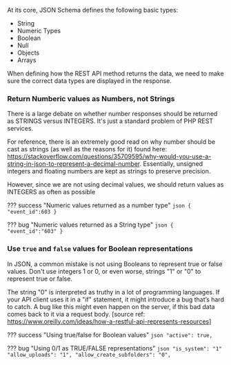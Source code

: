 At its core, JSON Schema defines the following basic types:

* String
* Numeric Types
* Boolean
* Null
* Objects
* Arrays

When defining how the REST API method returns the data, we need to make sure the correct data types are displayed in the response.    

### **Return Numberic values as Numbers, not Strings**
There is a large debate on whether number responses should be returned as STRINGS versus INTEGERS.  It's just a standard problem of PHP REST services.

For reference, there is an extremely good read on why number should be cast as strings (as well as the reasons for it) found here: https://stackoverflow.com/questions/35709595/why-would-you-use-a-string-in-json-to-represent-a-decimal-number.  Essentially, unsigned integers and floating numbers are kept as strings to preserve precision.   

However, since we are not using decimal values, we should return values as INTEGERS as often as possible

??? success "Numeric values returned as a number type"
    ```json
    {
      "event_id":603
    }
    ```

??? bug "Numeric values returned as a String type"
    ```json
    {
      "event_id":"603"
    }
    ```

### **Use `true` and `false` values for Boolean representations**
In JSON, a common mistake is not using Booleans to represent true or false values. Don't use integers 1 or 0, or even worse, strings "1" or "0" to represent true or false.

The string "0" is interpreted as truthy in a lot of programming languages. If your API client uses it in a "if" statement, it might introduce a bug that’s hard to catch. A bug like this might even happen on the server, if this bad data comes back to it via a request body.
[source ref: https://www.oreilly.com/ideas/how-a-restful-api-represents-resources]

??? success "Using true/false for Boolean values"
    ```json
    "active": true,
    ```

??? bug "Using 0/1 as TRUE/FALSE representations"
    ```json
    "is_system": "1"
    "allow_uploads": "1",
    "allow_create_subfolders": "0",
    ```
